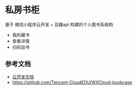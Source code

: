 # 私房书柜

基于 微信小程序云开发 + 豆瓣api 构建的个人图书系统构

- 我的藏书
- 查看详情
- 扫码加书

## 参考文档

- [云开发文档](https://developers.weixin.qq.com/miniprogram/dev/wxcloud/basis/getting-started.html)
- https://github.com/Tencent-CloudEDU/WXCloud-bookcase
